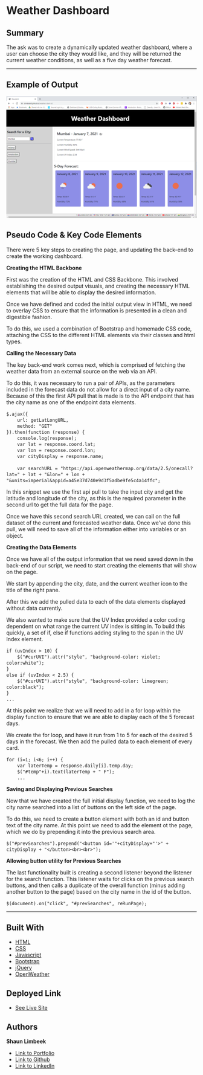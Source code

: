 # Weather Dashboard


## Summary

The ask was to create a dynamically updated weather dashboard, where a user can choose the city they would like, and they will be returned the current weather conditions, as well as a five day weather forecast.

<hr>

## Example of Output
![Picture of Website](./assets/pic-of-site.png)

## Pseudo Code & Key Code Elements

There were 5 key steps to creating the page, and updating the back-end to create the working dashboard.

**Creating the HTML Backbone**

First was the creation of the HTML and CSS Backbone. This involved establishing the desired output visuals, and creating the necessary HTML elements that will be able to display the desired information.

Once we have defined and coded the initial output view in HTML, we need to overlay CSS to ensure that the information is presented in a clean and digestible fashion.

To do this, we used a combination of Bootstrap and homemade CSS code, attaching the CSS to the different HTML elements via their classes and html types.


**Calling the Necessary Data**

The key back-end work comes next, which is comprised of fetching the weather data from an external source on the web via an API.

To do this, it was necessary to run a pair of APIs, as the parameters included in the forecast data do not allow for a direct input of a city name.  Because of this the first API pull that is made is to the API endpoint that has the city name as one of the endpoint data elements.

```
$.ajax({
    url: getLatLongURL,
    method: "GET"
}).then(function (response) {
    console.log(response);
    var lat = response.coord.lat;
    var lon = response.coord.lon;
    var cityDisplay = response.name;

    var searchURL = "https://api.openweathermap.org/data/2.5/onecall?lat=" + lat + "&lon=" + lon + "&units=imperial&appid=a45e37d740e9d3f5adbe9fe5c4a14ffc";
```
In this snippet we use the first api pull to take the input city and get the latitude and longitude of the city, as this is the required parameter in the second url to get the full data for the page.

Once we have this second search URL created, we can call on the full dataset of the current and forecasted weather data.  Once we've done this pull, we will need to save all of the information either into variables or an object.

**Creating the Data Elements**

Once we have all of the output information that we need saved down in the back-end of our script, we need to start creating the elements that will show on the page.

We start by appending the city, date, and the current weather icon to the title of the right pane.

After this we add the pulled data to each of the data elements displayed without data currently.

We also wanted to make sure that the UV Index provided a color coding dependent on what range the current UV index is sitting in.  To build this quickly, a set of if, else if functions adding styling to the span in the UV Index element.

```
if (uvIndex > 10) {
    $("#curUVI").attr("style", "background-color: violet; color:white");
}
else if (uvIndex < 2.5) {
    $("#curUVI").attr("style", "background-color: limegreen; color:black");
} 
...
```

At this point we realize that we will need to add in a for loop within the display function to ensure that we are able to display each of the 5 forecast days.

We create the for loop, and have it run from 1 to 5 for each of the desired 5 days in the forecast.  We then add the pulled data to each element of every card.

```
for (i=1; i<6; i++) {
    var laterTemp = response.daily[i].temp.day;
    $("#temp"+i).text(laterTemp + " F");
    ...
```

**Saving and Displaying Previous Searches**

Now that we have created the full initial display function, we need to log the city name searched into a list of buttons on the left side of the page.

To do this, we need to create a button element with both an id and button text of the city name. At this point we need to add the element ot the page, which we do by prepending it into the previous search area.

```
$("#prevSearches").prepend("<button id='"+cityDisplay+"'>" + cityDisplay + "</button><br><br>");
```

**Allowing button utility for Previous Searches**

The last functionality built is creating a second listener beyond the listener for the search function. This listener waits for clicks on the previous search buttons, and then calls a duplicate of the overall function (minus adding another button to the page) based on the city name in the id of the button.

```
$(document).on("click", "#prevSearches", reRunPage);
```

<hr>

## Built With

* [HTML](https://developer.mozilla.org/en-US/docs/Web/HTML)
* [CSS](https://developer.mozilla.org/en-US/docs/Web/CSS)
* [Javascript](https://developer.mozilla.org/en-us/docs/web/javascript)
* [Bootstrap](https://getbootstrap.com/)
* [jQuery](https://api.jquery.com/)
* [OpenWeather](https://openweathermap.org/api)

## Deployed Link

* [See Live Site](https://slimbeek6.github.io/weather-dash-sl/)


## Authors

**Shaun Limbeek** 
- [Link to Portfolio](https://slimbeek6.github.io/SML_Portfolio/index.html)
- [Link to Github](https://github.com/slimbeek6/)
- [Link to LinkedIn](https://www.linkedin.com/in/shaun-limbeek/)

